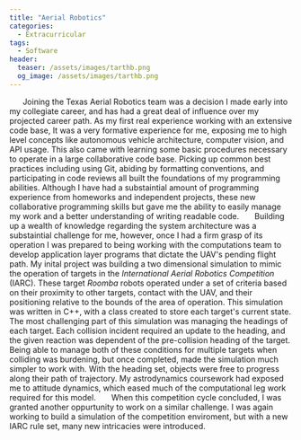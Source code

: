 ```yaml
---
title: "Aerial Robotics"
categories:
  - Extracurricular
tags:
  - Software
header:
  teaser: /assets/images/tarthb.png
  og_image: /assets/images/tarthb.png
---
```


&nbsp;&nbsp;&nbsp;&nbsp;&nbsp;&nbsp;Joining the Texas Aerial Robotics team was a decision I made early into my collegiate career, and has had a great deal of influence over my
projected career path. As my first real experience working with an extensive code base, It was a very formative experience for me, exposing me to high level concepts like autonomous vehicle
architecture, computer vision, and API usage. This also came with learning some basic procedures necessary to operate in a large collaborative code base. Picking up common
best practices including using Git, abiding by formatting conventions, and participating in code reviews all built the foundations of my programming abilities. Although I have had a substaintial
amount of programming experience from homeworks and independent projects, these new collaborative programming skills but gave me the ability to easily manage my work and a better understanding of
writing readable code.
&nbsp;&nbsp;&nbsp;&nbsp;&nbsp;&nbsp;Building up a wealth of knowledge regarding the system architecture was a substaintial challenge for me, however, once I had a firm grasp of its operation
I was prepared to being working with the computations team to develop application layer programs that dictate the UAV's pending flight path. My inital project was building a two dimensional
simulation to mimic the operation of targets in the *International Aerial Robotics Competition* (IARC). These target *Roomba* robots operated under a set of criteria based on their proximity to
other targets, contact with the UAV, and their positioning relative to the bounds of the area of operation. This simulation was written in C++, with a class created to store each target's current
state. The most challenging part of this simulation was managing the headings of each target. Each collision incident required an update to the heading, and the given reaction was dependent of the
pre-collision heading of the target. Being able to manage both of these conditions for multiple targets when colliding was burdening, but once completed, made the simulation much simpler to work with.
With the heading set, objects were free to progress along their path of trajectory. My astrodynamics coursework had exposed me to attitude dynamics, which eased much of the computational leg work
required for this model.
&nbsp;&nbsp;&nbsp;&nbsp;&nbsp;&nbsp;When this competition cycle concluded, I was granted another oppurtunity to work on a similar challenge. I was again working to build a simulation of the competition
enviroment, but with a new IARC rule set, many new intricacies were introduced.